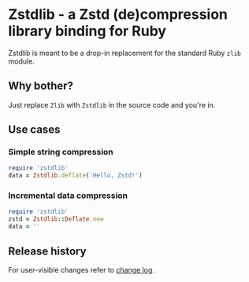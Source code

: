 # Zstdlib - a Zstd (de)compression library binding for Ruby

Zstdlib is meant to be a drop-in replacement for the standard Ruby `zlib` module.

## Why bother?

Just replace `Zlib` with `Zstdlib` in the source code and you're in.

## Use cases

### Simple string compression
````ruby
require 'zstdlib'
data = Zstdlib.deflate('Hello, Zstd!')
````

### Incremental data compression
````ruby
require 'zstdlib'
zstd = Zstdlib::Deflate.new
data = ''
````

## Release history

For user-visible changes refer to [change log](CHANGES.md).